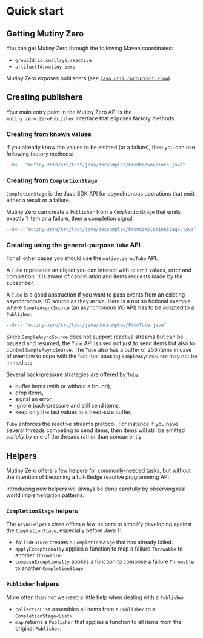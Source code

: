 # Quick start

## Getting Mutiny Zero

You can get Mutiny Zero through the following Maven coordinates:

* `groupId`: `io.smallrye.reactive`
* `artifactId`: `mutiny-zero`
  
Mutiny Zero exposes publishers (see [`java.util.concurrent.Flow`](https://docs.oracle.com/en/java/javase/11/docs/api/java.base/java/util/concurrent/Flow.html)).

## Creating publishers

Your main entry point in the Mutiny Zero API is the `mutiny.zero.ZeroPublisher` interface that exposes factory methods.

### Creating from known values

If you already know the values to be emitted (or a failure), then you can use following factory methods:

```java linenums="1"
--8<-- "mutiny-zero/src/test/java/docsamples/FromKnownValues.java"
```

### Creating from `CompletionStage`

`CompletionStage` is the Java SDK API for asynchronous operations that emit either a result or a failure.

Mutiny Zero can create a `Publisher` from a `CompletionStage` that emits exactly 1 item or a failure, then a completion signal:

```java linenums="1"
--8<-- "mutiny-zero/src/test/java/docsamples/FromCompletionStage.java"
```

### Creating using the general-purpose `Tube` API

For all other cases you should use the `mutiny.zero.Tube` API.

A `Tube` represents an object you can interact with to emit values, error and completion.
It is aware of cancellation and items requests made by the subscriber.

A `Tube` is a good abstraction if you want to pass events from an existing asynchronous I/O source as they arrive.
Here is a not so fictional example where `SampleAsyncSource` (an asynchronous I/O API) has to be adapted to a `Publisher`:

```java linenums="1"
--8<-- "mutiny-zero/src/test/java/docsamples/FromTube.java"
```

Since `SampleAsyncSource` does not support reactive streams but can be paused and resumed, the `Tube` API is used not just to send items but also to control `SampleAsyncSource`.
The `Tube` also has a buffer of 256 items in case of overflow to cope with the fact that pausing `SampleAsyncSource` may not be immediate.

Several back-pressure strategies are offered by `Tube`:

* buffer items (with or without a bound),
* drop items,
* signal an error,
* ignore back-pressure and still send items,
* keep only the last values in a fixed-size buffer.

`Tube` enforces the reactive streams protocol.
For instance if you have several threads competing to send items, then items will still be emitted _serially_ by one of the threads rather than concurrently.

## Helpers

Mutiny Zero offers a few helpers for commonly-needed tasks, but without the intention of becoming a full-fledge reactive programming API.

Introducing new helpers will always be done carefully by observing real world implementation patterns.

### `CompletionStage` helpers

The `AsyncHelpers` class offers a few helpers to simplify developing against the `CompletionStage`, especially before Java 11.

* `failedFuture` creates a `CompletionStage` that has already failed.
* `applyExceptionally` applies a function to map a failure `Throwable` to another `Throwable`.
* `composeExceptionally` applies a function to compose a failure `Throwable` to another `CompletionStage`.

### `Publisher` helpers

More often than not we need a little help when dealing with a `Publisher`.

* `collectToList` assembles all items from a `Publisher` to a `CompletionStage<List>`.
* `map` returns a `Publisher` that applies a function to all items from the original `Publisher`. 
